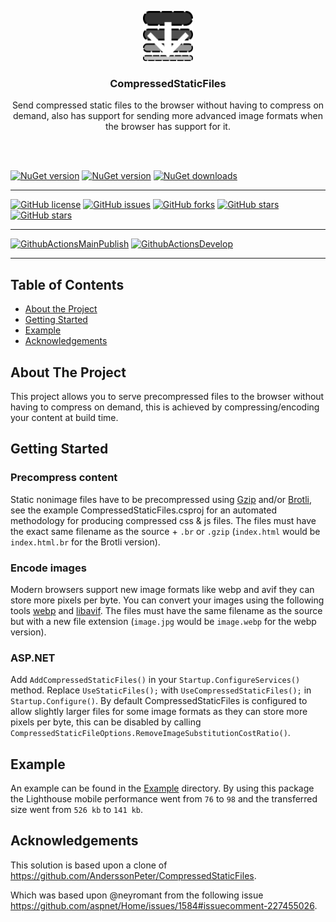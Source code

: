 <p align="center">
  <a href="https://github.com/AnderssonPeter/CompressedStaticFiles">
    <img src="icon.svg" alt="Logo" width="80" height="80">
  </a>

  <h3 align="center">CompressedStaticFiles</h3>

  <p align="center">
    Send compressed static files to the browser without having to compress on demand, also has support for sending more advanced image formats when the browser has support for it.
    <br />
    <br />
  </p>
</p>
<br />

[![NuGet version](https://img.shields.io/nuget/v/CompressedStaticFiles.AspNetCore?logo=nuget&label=nuget%20version&style=flat-square)](https://www.nuget.org/packages/CompressedStaticFiles.AspNetCore/)
[![NuGet version](https://img.shields.io/nuget/vpre/CompressedStaticFiles.AspNetCore?logo=nuget&label=nuget%20pre-release&style=flat-square)](https://www.nuget.org/packages/CompressedStaticFiles.AspNetCore/)
[![NuGet downloads](https://img.shields.io/nuget/dt/CompressedStaticFiles.AspNetCore?logo=nuget&label=nuget%20downloads&style=flat-square)](https://www.nuget.org/packages/CompressedStaticFiles.AspNetCore/)


---


[![GitHub license](https://img.shields.io/badge/license-Apache%202-blue.svg)](https://raw.githubusercontent.com/material-blazor/CompressedStaticFiles.AspNetCore/main/LICENSE)
[![GitHub issues](https://img.shields.io/github/issues/Material-Blazor/CompressedStaticFiles.AspNetCore?logo=github&style=flat-square)](https://github.com/Material-Blazor/CompressedStaticFiles.AspNetCore/issues)
[![GitHub forks](https://img.shields.io/github/forks/Material-Blazor/CompressedStaticFiles.AspNetCore?logo=github&style=flat-square)](https://github.com/Material-Blazor/CompressedStaticFiles.AspNetCore/network/members)
[![GitHub stars](https://img.shields.io/github/stars/Material-Blazor/CompressedStaticFiles.AspNetCore?logo=github&style=flat-square)](https://github.com/Material-Blazor/CompressedStaticFiles.AspNetCore/stargazers)
[![GitHub stars](https://img.shields.io/github/watchers/Material-Blazor/CompressedStaticFiles.AspNetCore?logo=github&style=flat-square)](https://github.com/Material-Blazor/CompressedStaticFiles.AspNetCore/watchers)

---

[![GithubActionsMainPublish](https://img.shields.io/github/workflow/status/Material-Blazor/CompressedStaticFiles.AspNetCore/GithubActionsRelease?label=actions%20release&logo=github&style=flat-square)](https://github.com/Material-Blazor/CompressedStaticFiles.AspNetCore/actions?query=workflow%3AGithubActionsRelease)
[![GithubActionsDevelop](https://img.shields.io/github/workflow/status/Material-Blazor/CompressedStaticFiles.AspNetCore/GithubActionsWIP?label=actions%20wip&logo=github&style=flat-square)](https://github.com/Material-Blazor/CompressedStaticFiles.AspNetCore/actions?query=workflow%3AGithubActionsWIP)

---




## Table of Contents
* [About the Project](#about-the-project)
* [Getting Started](#getting-started)
* [Example](#example)
* [Acknowledgements](#acknowledgements)

## About The Project
This project allows you to serve precompressed files to the browser without having to compress on demand, this is achieved by compressing/encoding your content at build time.

## Getting Started

### Precompress content
Static nonimage files have to be precompressed using [Gzip](https://en.wikipedia.org/wiki/Gzip) and/or [Brotli](https://en.wikipedia.org/wiki/Brotli), see the example CompressedStaticFiles.csproj for an automated methodology for producing compressed css & js files.
The files must have the exact same filename as the source + `.br` or `.gzip` (`index.html` would be `index.html.br` for the Brotli version).

### Encode images
Modern browsers support new image formats like webp and avif they can store more pixels per byte.
You can convert your images using the following tools [webp](https://developers.google.com/speed/webp/download) and [libavif](https://github.com/AOMediaCodec/libavif).
The files must have the same filename as the source but with a new file extension (`image.jpg` would be `image.webp` for the webp version).

### ASP.NET
Add `AddCompressedStaticFiles()` in your `Startup.ConfigureServices()` method.
Replace `UseStaticFiles();` with `UseCompressedStaticFiles();` in `Startup.Configure()`.
By default CompressedStaticFiles is configured to allow slightly larger files for some image formats as they can store more pixels per byte, this can be disabled by calling `CompressedStaticFileOptions.RemoveImageSubstitutionCostRatio()`.

## Example
An example can be found in the [Example](https://github.com/material-blazor/CompressedStaticFiles.AspNetCore/tree/main/CompressedStaticFiles.Example) directory.
By using this package the Lighthouse mobile performance went from `76` to `98` and the transferred size went from `526 kb` to `141 kb`.

## Acknowledgements
    
This solution is based upon a clone of https://github.com/AnderssonPeter/CompressedStaticFiles.
    
Which was based upon @neyromant from the following issue https://github.com/aspnet/Home/issues/1584#issuecomment-227455026.
